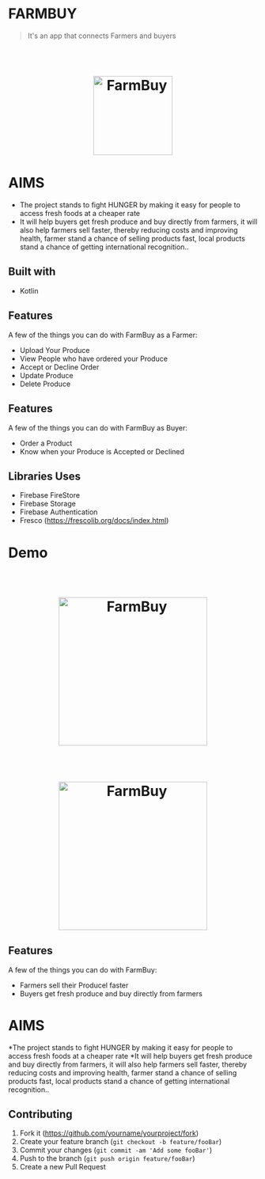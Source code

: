 # FARMBUY

> It's an app that connects Farmers and buyers

<h1 align="center">
  <br>
  <img src="https://firebasestorage.googleapis.com/v0/b/farmbuy-d4e3c.appspot.com/o/profile_images%2Fapp_logo-playstore.png?alt=media&token=8dd0d0ed-59c8-4bad-a865-ad5252496427" alt="FarmBuy" width="160">
</h1>



# AIMS
* The project stands to fight HUNGER by making it easy for people to access fresh foods at a cheaper rate
* It will help buyers get fresh produce and buy directly from farmers, it will also help farmers sell faster, 
    thereby reducing costs and improving health, farmer stand a chance of selling products fast, 
    local products stand a chance of getting international recognition..
    

## Built with
- Kotlin

## Features

A few of the things you can do with FarmBuy as a Farmer:
* Upload Your Produce
* View People who have ordered your Produce
* Accept or Decline Order
* Update Produce
* Delete  Produce

## Features

A few of the things you can do with FarmBuy as  Buyer:
* Order a Product
* Know when your Produce is Accepted or Declined

## Libraries Uses

* Firebase FireStore
* Firebase Storage
* Firebase Authentication
* Fresco (<https://frescolib.org/docs/index.html>)

# Demo

<h1 align="center">
  <br>
  <img src="https://firebasestorage.googleapis.com/v0/b/farmbuy-d4e3c.appspot.com/o/profile_images%2Fbuyer.gif?alt=media&token=807e6f4e-8d04-4a9b-a853-259414f8eb2f" alt="FarmBuy" width="300">
</h1>

<h1 align="center">
  <br>
  <img src="https://firebasestorage.googleapis.com/v0/b/farmbuy-d4e3c.appspot.com/o/profile_images%2Ffarmer.gif?alt=media&token=10e71f58-9a88-4af8-848f-2cf593fd1717" alt="FarmBuy" width="300">
</h1>



## Features

A few of the things you can do with FarmBuy:
* Farmers sell their Producel faster
* Buyers get fresh produce and buy directly from farmers


# AIMS
   *The project stands to fight HUNGER by making it easy for people to access fresh foods at a cheaper rate
   *It will help buyers get fresh produce and buy directly from farmers, it will also help farmers sell faster, 
    thereby reducing costs and improving health, farmer stand a chance of selling products fast, 
    local products stand a chance of getting international recognition..



## Contributing

1. Fork it (<https://github.com/yourname/yourproject/fork>)
2. Create your feature branch (`git checkout -b feature/fooBar`)
3. Commit your changes (`git commit -am 'Add some fooBar'`)
4. Push to the branch (`git push origin feature/fooBar`)
5. Create a new Pull Request
